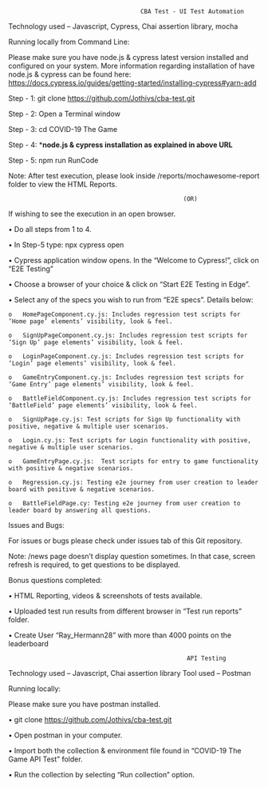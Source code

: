                                          CBA Test - UI Test Automation
                                                      
Technology used – Javascript, Cypress, Chai assertion library, mocha

Running locally from Command Line:

Please make sure you have node.js & cypress latest version installed and configured on your system. More information regarding installation of have node.js & cypress can be found here: https://docs.cypress.io/guides/getting-started/installing-cypress#yarn-add

Step - 1: git clone https://github.com/Jothivs/cba-test.git

Step - 2: Open a Terminal window

Step - 3: cd COVID-19 The Game

Step - 4: ***node.js & cypress installation as explained in above URL**

Step - 5: npm run RunCode

Note: After test execution, please look inside /reports/mochawesome-report folder to view the HTML Reports.

                                                     (OR)

If wishing to see the execution in an open browser. 

  •	Do all steps from 1 to 4.
	
  •	In Step-5 type: npx cypress open
	
  •	Cypress application window opens. In the “Welcome to Cypress!”, click on “E2E Testing”
	
  •	Choose a browser of your choice & click on “Start E2E Testing in Edge”.
	
  •	Select any of the specs you wish to run from “E2E specs”. Details below:
	
    o	HomePageComponent.cy.js: Includes regression test scripts for ‘Home page’ elements’ visibility, look & feel.
		
    o	SignUpPageComponent.cy.js: Includes regression test scripts for ‘Sign Up’ page elements’ visibility, look & feel.
		
    o	LoginPageComponent.cy.js: Includes regression test scripts for ‘Login’ page elements’ visibility, look & feel.
		
    o	GameEntryComponent.cy.js: Includes regression test scripts for ‘Game Entry’ page elements’ visibility, look & feel.
		
    o	BattleFieldComponent.cy.js: Includes regression test scripts for ‘BattleField’ page elements’ visibility, look & feel.
		
    o	SignUpPage.cy.js: Test scripts for Sign Up functionality with positive, negative & multiple user scenarios.
		
    o	Login.cy.js: Test scripts for Login functionality with positive, negative & multiple user scenarios.
		
    o	GameEntryPage.cy.js:  Test scripts for entry to game functionality with positive & negative scenarios. 
		
    o	Regression.cy.js: Testing e2e journey from user creation to leader board with positive & negative scenarios.
		
    o	BattleFieldPage.cy: Testing e2e journey from user creation to leader board by answering all questions.
		    
Issues and Bugs:

For issues or bugs please check under issues tab of this Git repository.

Note: /news page doesn’t display question sometimes. In that case, screen refresh is required, to get questions to be displayed.

Bonus questions completed:

•	HTML Reporting, videos & screenshots of tests available.

•	Uploaded test run results from different browser in “Test run reports” folder.

•	Create User “Ray_Hermann28” with more than 4000 points on the leaderboard

                                                      API Testing
                                                                    
Technology used – Javascript, Chai assertion library
Tool used – Postman

Running locally:

Please make sure you have postman installed.

•	git clone https://github.com/Jothivs/cba-test.git

•	Open postman in your computer. 

•	Import both the collection & environment file found in “COVID-19 The Game API Test” folder.

•	Run the collection by selecting “Run collection” option.

